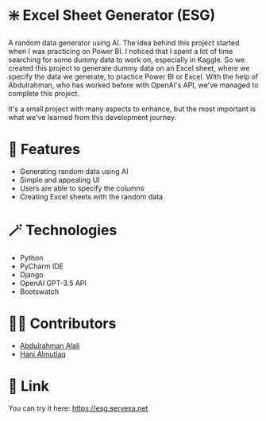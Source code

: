 # ❇️ Excel Sheet Generator (ESG)
A random data generator using AI. The idea behind this project started when I was practicing on Power BI. I noticed that I spent a lot of time searching for some dummy data to work on, especially in Kaggle. So we created this project to generate dummy data on an Excel sheet, where we specify the data we generate, to practice Power BI or Excel. With the help of Abdulrahman, who has worked before with OpenAI's API, we've managed to complete this project.

It's a small project with many aspects to enhance, but the most important is what we've learned from this development journey.
# 🚀 Features
- Generating random data using AI
- Simple and appealing UI
- Users are able to specify the columns
- Creating Excel sheets with the random data
# 🪄 Technologies
- Python
- PyCharm IDE
- Django
- OpenAI GPT-3.5 API
- Bootswatch
# 👨‍💻 Contributors
- [Abdulrahman Alali](https://github.com/B5aaR)
- [Hani Almutlaq](https://github.com/Hani-Almutlaq)
# 🔗 Link
You can try it here: https://esg.servexa.net
